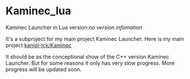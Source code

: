 # Kaminec_lua
Kaminec Launcher in Lua
version:*no version infomation*

It's a subproject for my main project Kaminec Launcher.
Here is my main project:[kaniol-lck/Kaminec](www.github.com/kaniol-lck/kaminec)

It should be as the conceptional show of the C++ version Kaminec Launcher.
But for some reasons it only has very slow progress.
More progress will be updated soon.
